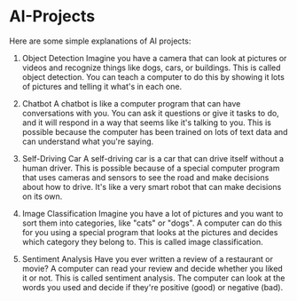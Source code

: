 # AI-Projects
Here are some simple explanations of AI projects:

1. Object Detection
Imagine you have a camera that can look at pictures or videos and recognize things like dogs, cars, or buildings. This is called object detection. You can teach a computer to do this by showing it lots of pictures and telling it what's in each one.

2. Chatbot
A chatbot is like a computer program that can have conversations with you. You can ask it questions or give it tasks to do, and it will respond in a way that seems like it's talking to you. This is possible because the computer has been trained on lots of text data and can understand what you're saying.

3. Self-Driving Car
A self-driving car is a car that can drive itself without a human driver. This is possible because of a special computer program that uses cameras and sensors to see the road and make decisions about how to drive. It's like a very smart robot that can make decisions on its own.

4. Image Classification
Imagine you have a lot of pictures and you want to sort them into categories, like "cats" or "dogs". A computer can do this for you using a special program that looks at the pictures and decides which category they belong to. This is called image classification.

5. Sentiment Analysis
Have you ever written a review of a restaurant or movie? A computer can read your review and decide whether you liked it or not. This is called sentiment analysis. The computer can look at the words you used and decide if they're positive (good) or negative (bad).
